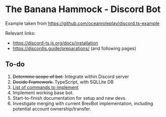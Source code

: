  # The Banana Hammock - Discord Bot



Example taken from https://github.com/oceanroleplay/discord.ts-example

Relevant links:
* https://discord-ts.js.org/docs/installation
* https://discordjs.guide/preparations/ (and following pages)

## To-do

 1. ~~Determine scope of bot.~~ Integrate within Discord server
 2. ~~Decide Framework.~~ TypeScript, with SQLLite DB
 3. [List of commands to implement](https://docs.google.com/spreadsheets/d/1Y9Z3YJUqWFB-CPGZUzIvDEc6tC9hR0jwobJfzH18eD0/edit#gid=2132467532)
 4. Implement working base bot.
 5. Start-to-finish documentation for setup and new devs.
 6. Investigate merging with current BrexBot implementation, including potential account ownership/transfer.
